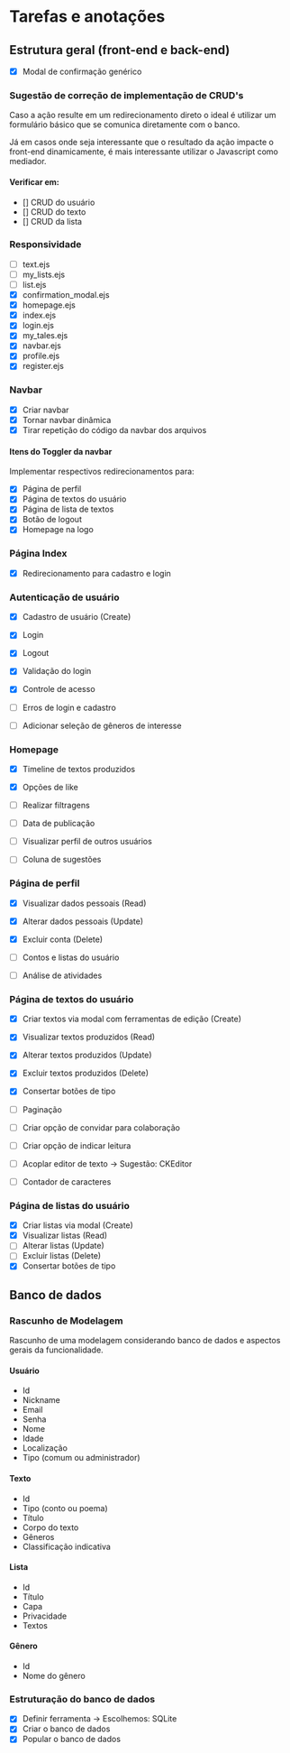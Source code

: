 # Tarefas e anotações

## Estrutura geral (front-end e back-end)
- [X] Modal de confirmação genérico

### Sugestão de correção de implementação de CRUD's
Caso a ação resulte em um redirecionamento direto o ideal é utilizar um formulário básico
que se comunica diretamente com o banco.

Já em casos onde seja interessante que o resultado da ação impacte o front-end dinamicamente, é mais interessante utilizar o Javascript como mediador.

#### Verificar em:
- [] CRUD do usuário
- [] CRUD do texto
- [] CRUD da lista

### Responsividade
- [ ] text.ejs
- [ ] my_lists.ejs
- [ ] list.ejs
- [X] confirmation_modal.ejs
- [X] homepage.ejs
- [X] index.ejs
- [X] login.ejs
- [x] my_tales.ejs
- [X] navbar.ejs
- [X] profile.ejs
- [X] register.ejs

### Navbar

- [X] Criar navbar
- [X] Tornar navbar dinâmica
- [X] Tirar repetição do código da navbar dos arquivos

#### Itens do Toggler da navbar

Implementar respectivos redirecionamentos para:

- [X] Página de perfil
- [X] Página de textos do usuário
- [X] Página de lista de textos
- [X] Botão de logout
- [X] Homepage na logo

### Página Index
- [X] Redirecionamento para cadastro e login

### Autenticação de usuário
- [X] Cadastro de usuário (Create)
- [X] Login
- [X] Logout
- [X] Validação do login
- [X] Controle de acesso
- [ ] Erros de login e cadastro

- [ ] Adicionar seleção de gêneros de interesse

### Homepage
- [X] Timeline de textos produzidos
- [X] Opções de like
- [ ] Realizar filtragens
- [ ] Data de publicação
- [ ] Visualizar perfil de outros usuários

- [ ] Coluna de sugestões

### Página de perfil
- [X] Visualizar dados pessoais (Read)
- [X] Alterar dados pessoais (Update)
- [X] Excluir conta (Delete)
- [ ] Contos e listas do usuário

- [ ] Análise de atividades

### Página de textos do usuário
- [X] Criar textos via modal com ferramentas de edição (Create)
- [X] Visualizar textos produzidos (Read)
- [X] Alterar textos produzidos (Update)
- [X] Excluir textos produzidos (Delete)
- [X] Consertar botões de tipo
- [ ] Paginação
- [ ] Criar opção de convidar para colaboração

- [ ] Criar opção de indicar leitura
- [ ] Acoplar editor de texto -> Sugestão: CKEditor
- [ ] Contador de caracteres

### Página de listas do usuário
- [X] Criar listas via modal (Create)
- [X] Visualizar listas (Read)
- [ ] Alterar listas (Update)
- [ ] Excluir listas (Delete)
- [X] Consertar botões de tipo

## Banco de dados

### Rascunho de Modelagem

Rascunho de uma modelagem considerando banco de dados e aspectos gerais da funcionalidade.

#### Usuário
- Id
- Nickname
- Email
- Senha
- Nome
- Idade
- Localização
- Tipo (comum ou administrador)

#### Texto
- Id
- Tipo (conto ou poema)
- Título
- Corpo do texto
- Gêneros
- Classificação indicativa

#### Lista
- Id
- Título
- Capa
- Privacidade
- Textos

#### Gênero
- Id
- Nome do gênero

### Estruturação do banco de dados
- [X] Definir ferramenta -> Escolhemos: SQLite
- [X] Criar o banco de dados
- [X] Popular o banco de dados
